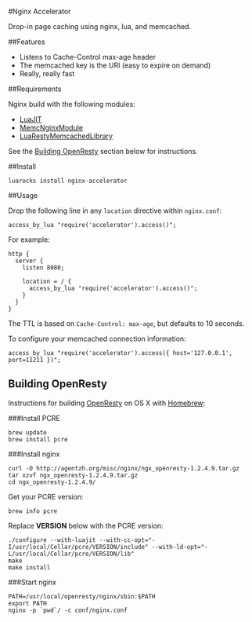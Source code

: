 #Nginx Accelerator

Drop-in page caching using nginx, lua, and memcached.

##Features

* Listens to Cache-Control max-age header
* The memcached key is the URI (easy to expire on demand)
* Really, really fast

##Requirements

Nginx build with the following modules:

* [LuaJIT](http://wiki.nginx.org/HttpLuaModule)
* [MemcNginxModule](http://wiki.nginx.org/HttpMemcModule)
* [LuaRestyMemcachedLibrary](https://github.com/agentzh/lua-resty-memcached)

See the [Building OpenResty](#building-openresty) section below for instructions.

##Install

    luarocks install nginx-accelerator

##Usage

Drop the following line in any `location` directive within `nginx.conf`:

    access_by_lua "require('accelerator').access()";

For example:

    http {
      server {
        listen 8080;

        location = / {
          access_by_lua "require('accelerator').access()";
        }
      }
    }

The TTL is based on `Cache-Control: max-age`, but defaults to 10 seconds.

To configure your memcached connection information:

	access_by_lua "require('accelerator').access({ host='127.0.0.1', port=11211 })";

## Building OpenResty

Instructions for building [OpenResty](http://openresty.org) on OS X with [Homebrew](http://mxcl.github.com/homebrew):

###Install PCRE

	brew update
	brew install pcre

###Install nginx

	curl -O http://agentzh.org/misc/nginx/ngx_openresty-1.2.4.9.tar.gz
	tar xzvf ngx_openresty-1.2.4.9.tar.gz
	cd ngx_openresty-1.2.4.9/

Get your PCRE version:

	brew info pcre

Replace **VERSION** below with the PCRE version:

	./configure --with-luajit --with-cc-opt="-I/usr/local/Cellar/pcre/VERSION/include" --with-ld-opt="-L/usr/local/Cellar/pcre/VERSION/lib"
	make
	make install

###Start nginx

	PATH=/usr/local/openresty/nginx/sbin:$PATH
	export PATH
	nginx -p `pwd`/ -c conf/nginx.conf